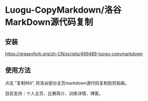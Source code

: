 # Luogu-CopyMarkdown/洛谷MarkDown源代码复制

## 安装

https://greasyfork.org/zh-CN/scripts/469489-luogu-copymarkdown

## 使用方法

点击 ”复制Md“, 将洛谷部分主页markdown源代码复制到剪贴板。

目前支持：个人主页、比赛简介、训练详情、博客。
